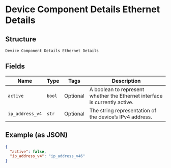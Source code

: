 
# Device Component Details Ethernet Details

## Structure

`Device Component Details Ethernet Details`

## Fields

| Name | Type | Tags | Description |
|  --- | --- | --- | --- |
| `active` | `bool` | Optional | A boolean to represent whether the Ethernet interface is currently active. |
| `ip_address_v4` | `str` | Optional | The string representation of the device’s IPv4 address. |

## Example (as JSON)

```json
{
  "active": false,
  "ip_address_v4": "ip_address_v46"
}
```

